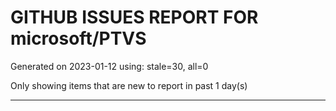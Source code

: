 
# GITHUB ISSUES REPORT FOR microsoft/PTVS


Generated on 2023-01-12 using: stale=30, all=0


Only showing items that are new to report in past 1 day(s)


---
